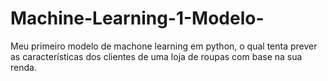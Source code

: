 # Machine-Learning-1-Modelo-
Meu primeiro modelo de machone learning em python, o qual tenta prever as características dos clientes de uma loja de roupas com base na sua renda.
